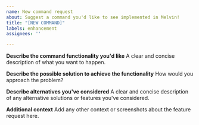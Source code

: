 ```yaml
---
name: New command request
about: Suggest a command you'd like to see implemented in Melvin!
title: "[NEW COMMAND]"
labels: enhancement
assignees: ''

---
```


**Describe the command functionality you'd like**
A clear and concise description of what you want to happen.

**Describe the possible solution to achieve the functionality**
How would you approach the problem?

**Describe alternatives you've considered**
A clear and concise description of any alternative solutions or features you've considered.

**Additional context**
Add any other context or screenshots about the feature request here.
